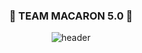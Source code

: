 <div align="center">

### 🚗 TEAM MACARON 5.0 🚗

![header](https://capsule-render.vercel.app/api?type=Waving&&&color=timeGradient&height=300&section=header&text=TEAM%20MACARON&fontSize=90)


</div>

